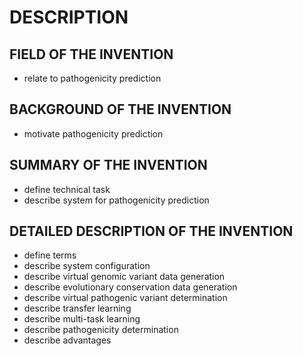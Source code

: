 # DESCRIPTION

## FIELD OF THE INVENTION

- relate to pathogenicity prediction

## BACKGROUND OF THE INVENTION

- motivate pathogenicity prediction

## SUMMARY OF THE INVENTION

- define technical task
- describe system for pathogenicity prediction

## DETAILED DESCRIPTION OF THE INVENTION

- define terms
- describe system configuration
- describe virtual genomic variant data generation
- describe evolutionary conservation data generation
- describe virtual pathogenic variant determination
- describe transfer learning
- describe multi-task learning
- describe pathogenicity determination
- describe advantages

